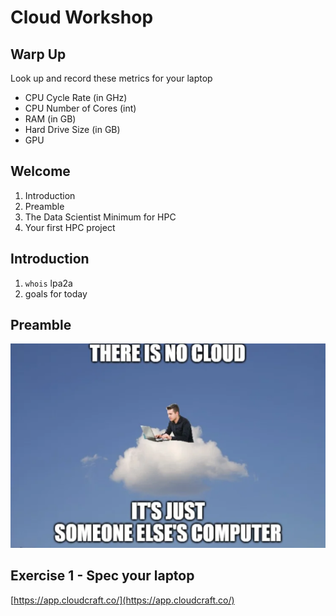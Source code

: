 # Cloud Workshop

## Warp Up
Look up and record these metrics for your laptop
* CPU Cycle Rate (in GHz)
* CPU Number of Cores (int)
* RAM (in GB)
* Hard Drive Size (in GB)
* GPU

## Welcome
1. Introduction
2. Preamble
3. The Data Scientist Minimum for HPC
4. Your first HPC project

## Introduction
1. `whois` lpa2a
2. goals for today

## Preamble
![](aws-preamble.png)

## Exercise 1 - Spec your laptop
[https://app.cloudcraft.co/](https://app.cloudcraft.co/)
